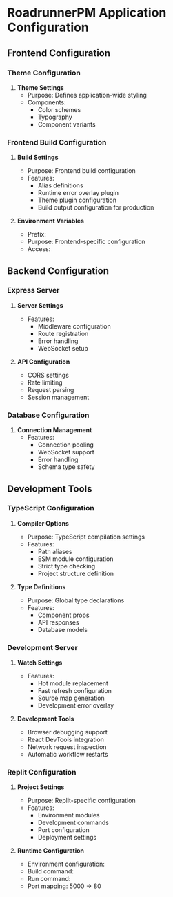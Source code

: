 # RoadrunnerPM Application Configuration

## Frontend Configuration

### Theme Configuration
1. **Theme Settings**
   - Purpose: Defines application-wide styling
   - Components:
     - Color schemes
     - Typography
     - Component variants

### Frontend Build Configuration
1. **Build Settings**
   - Purpose: Frontend build configuration
   - Features:
     - Alias definitions
     - Runtime error overlay plugin
     - Theme plugin configuration
     - Build output configuration for production

2. **Environment Variables**
   - Prefix: 
   - Purpose: Frontend-specific configuration
   - Access: 

## Backend Configuration

### Express Server
1. **Server Settings**
   - Features:
     - Middleware configuration
     - Route registration
     - Error handling
     - WebSocket setup

2. **API Configuration**
   - CORS settings
   - Rate limiting
   - Request parsing
   - Session management

### Database Configuration
1. **Connection Management**
   - Features:
     - Connection pooling
     - WebSocket support
     - Error handling
     - Schema type safety

## Development Tools

### TypeScript Configuration
1. **Compiler Options**
   - Purpose: TypeScript compilation settings
   - Features:
     - Path aliases
     - ESM module configuration
     - Strict type checking
     - Project structure definition

2. **Type Definitions**
   - Purpose: Global type declarations
   - Features:
     - Component props
     - API responses
     - Database models

### Development Server
1. **Watch Settings**
   - Features:
     - Hot module replacement
     - Fast refresh configuration
     - Source map generation
     - Development error overlay

2. **Development Tools**
   - Browser debugging support
   - React DevTools integration
   - Network request inspection
   - Automatic workflow restarts

### Replit Configuration
1. **Project Settings**
   - Purpose: Replit-specific configuration
   - Features:
     - Environment modules
     - Development commands
     - Port configuration
     - Deployment settings

2. **Runtime Configuration**
   - Environment configuration: 
   - Build command: 
   - Run command: 
   - Port mapping: 5000 -> 80